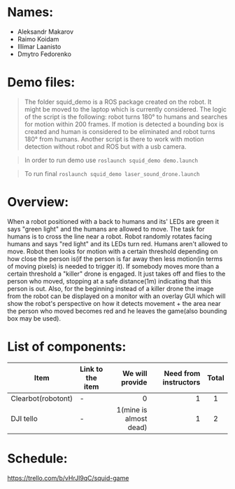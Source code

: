# Names:

* Aleksandr Makarov
* Raimo Koidam
* Illimar Laanisto
* Dmytro Fedorenko

# Demo files:
> The folder squid_demo is a ROS package created on the robot. It might be moved to the laptop which is currently considered. The logic of the script is the following: robot turns 180° to humans and searches for motion within 200 frames. If motion is detected a bounding box is created and human is considered to be eliminated and robot turns 180° from humans. Another script is there to work with motion detection without robot and ROS but with a usb camera.

> In order to run demo use ``roslaunch squid_demo demo.launch``

> To run final ```roslaunch squid_demo laser_sound_drone.launch```

# Overview:
When a robot positioned with a back to humans and its' LEDs are green it says "green light" and the humans are allowed to move. The task for humans is to cross the line near a robot. Robot randomly rotates facing humans and says "red light" and its LEDs turn red. Humans aren't allowed to move. Robot then looks for motion with a certain threshold depending on how close the person is(if the person is far away then less motion(in terms of moving pixels) is needed to trigger it). If somebody moves more than a certain threshold a "killer" drone is engaged. It just takes off and flies to the person who moved, stopping at a safe distance(1m) indicating that this person is out. 
Also, for the beginning instead of a killer drone the image from the robot can be displayed on a monitor with an overlay GUI which will show the robot's perspective on how it detects movement + the area near the person who moved becomes red and he leaves the game(also bounding box may be used).

# List of components:
| Item | Link to the item | We will provide | Need from instructors | Total |
| -------------- | -------------- | --------------: | ----------------: | :----------------: |
| Clearbot(robotont) | - | 0 | 1 | 1 |
| DJI tello | - | 1(mine is almost dead) | 1 | 2 |

# Schedule:
https://trello.com/b/vHrJl9qC/squid-game